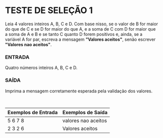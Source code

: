 ﻿# TESTE DE SELEÇÃO 1

Leia 4 valores inteiros A, B, C e D. Com base nisso, se o valor de B for maior do que de C e se D for maior do que A, e a soma de C com D for maior que a soma de A e B e se tanto C quanto D forem positivos e, ainda, se a variável A for par, escreva a mensagem **"Valores aceitos"**, senão escrever **"Valores nao aceitos"**.


### ENTRADA

Quatro números inteiros A, B, C e D.


### SAÍDA

Imprima a mensagem corretamente esperada pela validação dos valores.

<br/>

| Exemplos de Entrada | Exemplos de Saída   |
| ------------------- | ------------------- |
| 5 6 7 8             | valores nao aceitos |
| 2 3 2 6             | Valores aceitos     |

